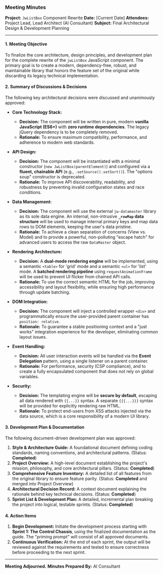 ### **Meeting Minutes**

**Project:** `JwListBox` Component Rewrite
**Date:** [Current Date]
**Attendees:** Project Lead, Lead Architect (AI Consultant)
**Subject:** Final Architectural Design & Development Planning

---

#### **1. Meeting Objective**

To finalize the core architecture, design principles, and development plan for the complete rewrite of the `jwListBox` JavaScript component. The primary goal is to create a modern, dependency-free, robust, and maintainable library that honors the feature set of the original while discarding its legacy technical implementation.

#### **2. Summary of Discussions & Decisions**

The following key architectural decisions were discussed and unanimously approved:

*   **Core Technology Stack:**
    *   **Decision:** The component will be written in pure, modern **vanilla JavaScript (ES6+)** with **zero runtime dependencies**. The legacy jQuery dependency is to be completely removed.
    *   **Rationale:** To ensure maximum compatibility, performance, and adherence to modern web standards.

*   **API Design:**
    *   **Decision:** The component will be instantiated with a minimal constructor (`new JwListBox(parentElement)`) and configured via a **fluent, chainable API** (e.g., `.setSource().setSort()`). The "options soup" constructor is deprecated.
    *   **Rationale:** To improve API discoverability, readability, and robustness by preventing invalid configuration states and race conditions.

*   **Data Management:**
    *   **Decision:** The component will use the external `jw-datamaster` library as its sole data engine. An internal, non-intrusive **`_rowMap` data structure** will be used to manage internal primary keys and map data rows to DOM elements, keeping the user's data pristine.
    *   **Rationale:** To achieve a clean separation of concerns (View vs. Model) and to provide a powerful, non-polluting "escape hatch" for advanced users to access the raw `DataMaster` object.

*   **Rendering Architecture:**
    *   **Decision:** A **dual-mode rendering engine** will be implemented, using a semantic `<table>` for 'grid' mode and a semantic `<ul>` for 'list' mode. A **batched rendering pipeline** using `requestAnimationFrame` will be used to prevent UI flicker from chained API calls.
    *   **Rationale:** To use the correct semantic HTML for the job, improving accessibility and layout flexibility, while ensuring high performance through update batching.

*   **DOM Integration:**
    *   **Decision:** The component will inject a controlled wrapper `<div>` and programmatically ensure the user-provided parent container has `position: relative`.
    *   **Rationale:** To guarantee a stable positioning context and a "just works" integration experience for the developer, eliminating common layout issues.

*   **Event Handling:**
    *   **Decision:** All user interaction events will be handled via the **Event Delegation** pattern, using a single listener on a parent container.
    *   **Rationale:** For performance, security (CSP compliance), and to create a fully encapsulated component that does not rely on global variables.

*   **Security:**
    *   **Decision:** The templating engine will be **secure by default**, escaping all data rendered with `{{...}}` syntax. A separate `{{{...}}}` syntax will be provided for explicitly rendering raw HTML.
    *   **Rationale:** To protect end-users from XSS attacks injected via the data source, which is a core responsibility of a modern UI library.

#### **3. Development Plan & Documentation**

The following document-driven development plan was approved:

1.  **Style & Architecture Guide:** A foundational document defining coding standards, naming conventions, and architectural patterns. (Status: **Completed**)
2.  **Project Overview:** A high-level document establishing the project's mission, philosophy, and core architectural pillars. (Status: **Completed**)
3.  **Comprehensive Feature Inventory:** A detailed list of all features from the original library to ensure feature parity. (Status: **Completed** and merged into Project Overview)
4.  **Architectural Decision Record:** A context document explaining the rationale behind key technical decisions. (Status: **Completed**)
5.  **Sprint List & Development Plan:** A detailed, incremental plan breaking the project into logical, testable sprints. (Status: **Completed**)

#### **4. Action Items**

1.  **Begin Development:** Initiate the development process starting with **Sprint 1: The Control Chassis**, using the finalized documentation as the guide. The "priming prompt" will consist of all approved documents.
2.  **Continuous Verification:** At the end of each sprint, the output will be reviewed against the requirements and tested to ensure correctness before proceeding to the next sprint.

---

**Meeting Adjourned.**
**Minutes Prepared By:** AI Consultant